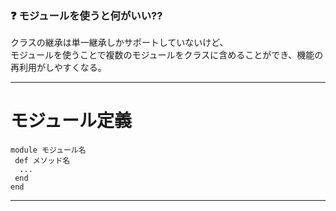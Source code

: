### ❓ モジュールを使うと何がいい??
クラスの継承は単一継承しかサポートしていないけど、  
モジュールを使うことで複数のモジュールをクラスに含めることができ、機能の再利用がしやすくなる。
***

# モジュール定義
~~~
module モジュール名
 def メソッド名
  ...
 end
end
~~~
***
